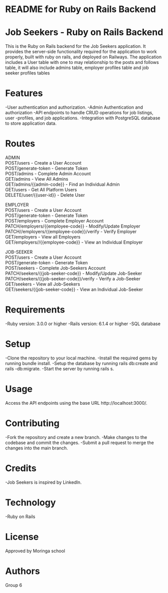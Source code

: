 # README for Ruby on Rails Backend

# Job Seekers - Ruby on Rails Backend

This is the Ruby on Rails backend for the Job Seekers application. It provides the server-side functionality required for the application to work properly, built with ruby on rails,  and deployed on Railways. The application includes a User table with one to may relationship to the posts and follows table, it will also include admins table, employer profiles table and job seeker profiles tables

# Features

-User authentication and authorization.
-Admin Authentication and authorization
-API endpoints to handle CRUD operations for job listings, user -profiles, and job applications.
-Integration with PostgreSQL database to store application data.

# Routes

ADMIN<br>
POST/users - Create a User Account<br>
POST/generate-token - Generate Token<br>
POST/admins - Complete Admin Account<br>
GET/admins - View All Admins<br>
GET/admins/{{admin-code}} - Find an Individual Admin<br>
GET/users - Get All Platform Users<br>
DELETE/user/{{user-id}} - Delete User<br>

EMPLOYER<br>
POST/users - Create a User Account<br>
POST/generate-token - Generate Token<br>
POST/employers - Complete Employer Account<br>
PATCH/employers/{{employee-code}} - Modify/Update Employer<br>
PATCH//employers/{{employee-code}}/verify - Verify Employer<br>
GET/employers - View all Employers<br>
GET/employers//{{employee-code}} - View an Individual Employer<br>

JOB-SEEKER<br>
POST/users - Create a User Account<br>
POST/generate-token - Generate Token<br>
POST/seekers - Complete Job-Seekers Account<br>
PATCH/seekers/{{job-seeker-code}} - Modify/Update Job-Seeker<br>
PATCH/seekers/{{job-seeker-code}}/verify - Verify a Job-Seeker<br>
GET/seekers - View all Job-Seekers<br>
GET/seekers/{{job-seeker-code}} - View an Individual Job-Seeker<br>

# Requirements

-Ruby version: 3.0.0 or higher
-Rails version: 6.1.4 or higher
-SQL database

# Setup

-Clone the repository to your local machine.
-Install the required gems by running bundle install.
-Setup the database by running rails db:create and rails -db:migrate.
-Start the server by running rails s.

# Usage

Access the API endpoints using the base URL http://localhost:3000/.

# Contributing

-Fork the repository and create a new branch.
-Make changes to the codebase and commit the changes.
-Submit a pull request to merge the changes into the main branch.     

# Credits

-Job Seekers is inspired by LinkedIn.

# Technology

-Ruby on Rails

# License

Approved by Moringa school

# Authors

Group 6
